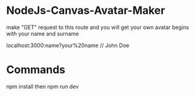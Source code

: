 # NodeJs-Canvas-Avatar-Maker

make "GET" request to this route and you will get your own avatar begins with your name and surname

localhost:3000:name?your%20name // John Doe


# Commands

npm install then npm run dev
